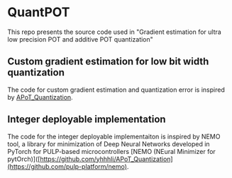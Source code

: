 # QuantPOT
This repo presents the source code used in "Gradient estimation for ultra low precision POT and additive POT quantization"
## Custom gradient estimation for low bit width quantization
The code for custom gradient estimation and quantization error is inspired by [APoT_Quantization](https://github.com/yhhhli/APoT_Quantization). 
## Integer deployable implementation
The code for the integer deployable implementaiton is inspired by NEMO tool, a library for minimization of Deep Neural Networks developed in PyTorch for PULP-based microcontrollers
[NEMO (NEural Minimizer for pytOrch)]([https://github.com/yhhhli/APoT_Quantization](https://github.com/pulp-platform/nemo).
